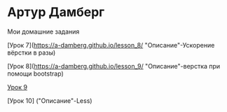 # Артур Дамберг
Мои домашние задания

[Урок 7](https://a-damberg.github.io/lesson_8/ "Описание"-Ускорение вёрстки в разы)

[Урок 8](https://a-damberg.github.io/lesson_9/ "Описание"-верстка при помощи bootstrap)

[Урок 9](https://a-damberg.github.io/lesson_10/ "Описание")

[Урок 10] ("Описание"-Less)

